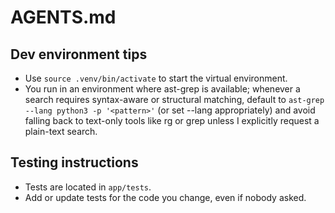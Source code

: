 # AGENTS.md

## Dev environment tips

- Use `source .venv/bin/activate` to start the virtual environment.
- You run in an environment where ast-grep is available; whenever a search requires syntax-aware or structural matching, default to `ast-grep --lang python3 -p '<pattern>'` (or set --lang appropriately) and avoid falling back to text-only tools like rg or grep unless I explicitly request a plain-text search.

## Testing instructions

- Tests are located in `app/tests`.
- Add or update tests for the code you change, even if nobody asked.
